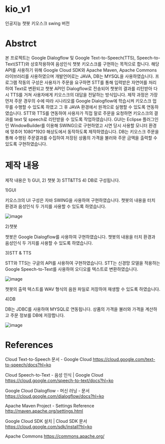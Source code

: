 # kio_v1
인공지능 챗봇 키오스크 swing 버전

# Abstrct
본 프로젝트는 Google Dialogflow 및 Google Text-to-Speech(TTS), Speech-to-Text(STT)와 상호작용하여
음성인식 챗봇 키오스크를 구현하는 목적으로 합니다. 해당 API를 사용하기 위해 Google Cloud SDK와 Apache Maven, Apache Commons 라이브러리를
사용하였으며 개발언어로는 JAVA, DB는 MYSQL을 사용하였습니다. 프로그램 작동의 구성은 사용자가 주문을 요구하면
STT를 통해 입력받은 자연어를 처리하여 Text로 변환되고 챗봇 API인 Dialogflow로 전송되어 챗봇의 결과를 리턴받아 다시 TTS를 거쳐
사용자에게 키오스크의 대답을 전달하는 방식입니다.
제작 과정은 가장 먼저 주문 경우의 수에 따라 시나리오를 Google Dialogflow에 학습시켜 키오스크 업무를 수행할 수 있도록 하였고
그 후 JAVA 환경에서 원격으로 실행할 수 있도록 연동하였습니다. STT와 TTS를 연동하여 사용자가 직접 말로 주문을 요청하면
키오스크의 결과를 text 및 speech로 리턴받을 수 있도록 작업하였습니다.
GUI는 Eclipse 플러그인인 WindowBuilder를 이용해 SWING으로 구현하였고 시연 당시 사용할 모니터 환경에 맞추어
1080*1920 해상도에서 동작하도록 제작하였습니다. DB는 키오스크 주문을 통해 수행된 주문결과를 수집하여 저장된 상품의 가격을 불러와
주문 금액을 출력할 수 있도록 구현하였습니다. 

# 제작 내용
제작 내용은 1) GUI, 2) 챗봇 3) STT&TTS 4) DB로 구성됩니다.

1)GUI 

키오스크의 UI 구성은 자바 SWING을 사용하여 구현하였습니다. 챗봇의 내용을 터치 환경과 음성인식 두 가지를 사용할 수 있도록 하였습니다. 

![image](https://user-images.githubusercontent.com/58428675/117418140-0de39900-af56-11eb-91b6-85fc79cc7463.png)

2)챗봇 

챗봇은 Google Dialogflow를 사용하여 구현하였습니다. 챗봇의 내용을 터치 환경과 음성인식 두 가지를 사용할 수 있도록 하였습니다.

3)STT & TTS

STT와 TTS는 구글의 API를 사용하여 구현하였습니다. STT는 신경망 모델을 적용하는 Google Speech-to-Text를 사용하여 오디오를 텍스트로 변환하였습니다.

![image](https://user-images.githubusercontent.com/58428675/117418574-89dde100-af56-11eb-94c5-77619e86b230.png)

챗봇의 출력 텍스트를 WAV 형식의 음원 파일로 저장하여 재생할 수 있도록 하였습니다.

4)DB

DB는 JDBC를 사용하여 MYSQL로 연동됩니다. 상품의 가격을 불러와 가격을 계산하고 주문 정보를 DB에 저장합니다. 

![image](https://user-images.githubusercontent.com/58428675/117418873-e17c4c80-af56-11eb-96dc-4f91b5e5cdde.png)

# References

Cloud Text-to-Speech 문서 - Google Cloud
https://cloud.google.com/text-to-speech/docs?hl=ko

Cloud Speech-to-Text - 음성 인식 | Google Cloud
https://cloud.google.com/speech-to-text/docs?hl=ko

Google Cloud Dialogflow - 머신 러닝 - 문서
https://cloud.google.com/dialogflow/docs?hl=ko

Apache Maven Project - Settings Reference
http://maven.apache.org/settings.html

Google Cloud SDK 설치 | Cloud SDK 문서
https://cloud.google.com/sdk/install?hl=ko

Apache Commons
https://commons.apache.org/
